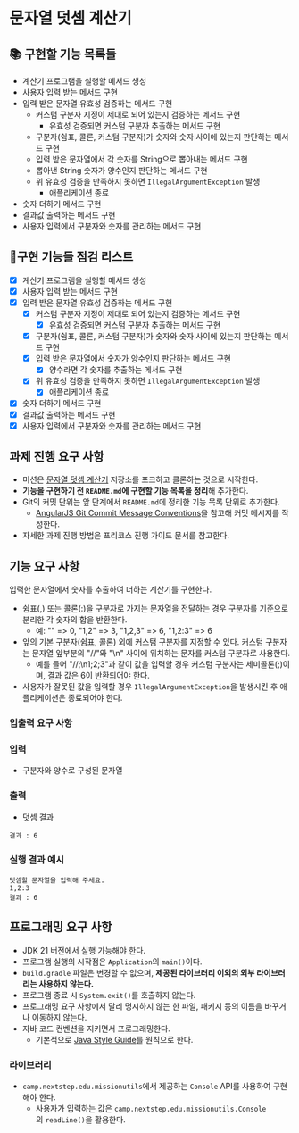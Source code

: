 # **문자열 덧셈 계산기**

## 📚 구현할 기능 목록들

- 계산기 프로그램을 실행할 메서드 생성
- 사용자 입력 받는 메서드 구현
- 입력 받은 문자열 유효성 검증하는 메서드 구현
    - 커스텀 구분자 지정이 제대로 되어 있는지 검증하는 메서드 구현
        - 유효성 검증되면 커스텀 구분자 추출하는 메서드 구현
    - 구분자(쉼표, 콜론, 커스텀 구분자)가 숫자와 숫자 사이에 있는지 판단하는 메서드 구현
    - 입력 받은 문자열에서 각 숫자를 String으로 뽑아내는 메서드 구현
    - 뽑아낸 String 숫자가 양수인지 판단하는 메서드 구현
    - 위 유효성 검증을 만족하지 못하면 `IllegalArgumentException` 발생
        - 애플리케이션 종료
- 숫자 더하기 메서드 구현
- 결과값 출력하는 메서드 구현
- 사용자 입력에서 구분자와 숫자를 관리하는 메서드 구현

## 📝구현 기능들 점검 리스트

- [X]  계산기 프로그램을 실행할 메서드 생성
- [X]  사용자 입력 받는 메서드 구현
- [X]  입력 받은 문자열 유효성 검증하는 메서드 구현
    - [X]  커스텀 구분자 지정이 제대로 되어 있는지 검증하는 메서드 구현
        - [X]  유효성 검증되면 커스텀 구분자 추출하는 메서드 구현
    - [X]  구분자(쉼표, 콜론, 커스텀 구분자)가 숫자와 숫자 사이에 있는지 판단하는 메서드 구현
    - [X]  입력 받은 문자열에서 숫자가 양수인지 판단하는 메서드 구현
        - [X]  양수라면 각 숫자를 추출하는 메서드 구현
    - [X]  위 유효성 검증을 만족하지 못하면 `IllegalArgumentException` 발생
        - [X]  애플리케이션 종료
- [X]  숫자 더하기 메서드 구현
- [X]  결과값 출력하는 메서드 구현
- [X]  사용자 입력에서 구분자와 숫자를 관리하는 메서드 구현

## **과제 진행 요구 사항**

- 미션은 [문자열 덧셈 계산기](https://github.com/woowacourse-precourse/java-calculator-7) 저장소를 포크하고 클론하는 것으로 시작한다.
- **기능을 구현하기 전 `README.md`에 구현할 기능 목록을 정리**해 추가한다.
- Git의 커밋 단위는 앞 단계에서 `README.md`에 정리한 기능 목록 단위로 추가한다.
    - [AngularJS Git Commit Message Conventions](https://gist.github.com/stephenparish/9941e89d80e2bc58a153)을 참고해 커밋 메시지를 작성한다.
- 자세한 과제 진행 방법은 프리코스 진행 가이드 문서를 참고한다.

## **기능 요구 사항**

입력한 문자열에서 숫자를 추출하여 더하는 계산기를 구현한다.

- 쉼표(,) 또는 콜론(:)을 구분자로 가지는 문자열을 전달하는 경우 구분자를 기준으로 분리한 각 숫자의 합을 반환한다.
    - 예: "" => 0, "1,2" => 3, "1,2,3" => 6, "1,2:3" => 6
- 앞의 기본 구분자(쉼표, 콜론) 외에 커스텀 구분자를 지정할 수 있다. 커스텀 구분자는 문자열 앞부분의 "//"와 "\n" 사이에 위치하는 문자를 커스텀 구분자로 사용한다.
    - 예를 들어 "//;\n1;2;3"과 같이 값을 입력할 경우 커스텀 구분자는 세미콜론(;)이며, 결과 값은 6이 반환되어야 한다.
- 사용자가 잘못된 값을 입력할 경우 `IllegalArgumentException`을 발생시킨 후 애플리케이션은 종료되어야 한다.

### **입출력 요구 사항**

### **입력**

- 구분자와 양수로 구성된 문자열

### **출력**

- 덧셈 결과

```
결과 : 6

```

### **실행 결과 예시**

```
덧셈할 문자열을 입력해 주세요.
1,2:3
결과 : 6

```

## **프로그래밍 요구 사항**

- JDK 21 버전에서 실행 가능해야 한다.
- 프로그램 실행의 시작점은 `Application`의 `main()`이다.
- `build.gradle` 파일은 변경할 수 없으며, **제공된 라이브러리 이외의 외부 라이브러리는 사용하지 않는다.**
- 프로그램 종료 시 `System.exit()`를 호출하지 않는다.
- 프로그래밍 요구 사항에서 달리 명시하지 않는 한 파일, 패키지 등의 이름을 바꾸거나 이동하지 않는다.
- 자바 코드 컨벤션을 지키면서 프로그래밍한다.
    - 기본적으로 [Java Style Guide](https://github.com/woowacourse/woowacourse-docs/blob/main/styleguide/java)를 원칙으로 한다.

### **라이브러리**

- `camp.nextstep.edu.missionutils`에서 제공하는 `Console` API를 사용하여 구현해야 한다.
    - 사용자가 입력하는 값은 `camp.nextstep.edu.missionutils.Console`의 `readLine()`을 활용한다.